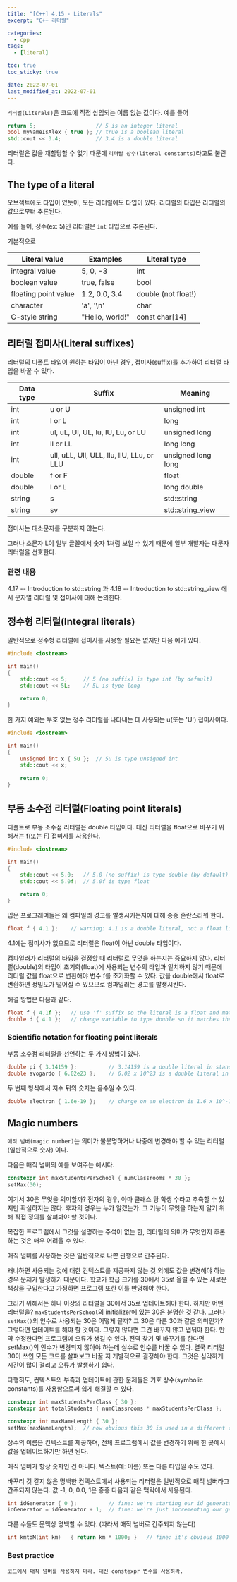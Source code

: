 ```yaml
---
title: "[C++] 4.15 - Literals"
excerpt: "C++ 리터럴"

categories:
  - cpp
tags:
  - [literal]

toc: true
toc_sticky: true

date: 2022-07-01
last_modified_at: 2022-07-01
---
```


`리터럴(Literals)`은 코드에 직접 삽입되는 이름 없는 값이다. 예를 들어
```cpp
return 5;                   // 5 is an integer literal
bool myNameIsAlex { true }; // true is a boolean literal
std::cout << 3.4;           // 3.4 is a double literal
```

리터럴은 값을 재할당할 수 없기 때문에 `리터럴 상수(literal constants)`라고도 불린다.

## The type of a literal

오브젝트에도 타입이 있듯이, 모든 리터럴에도 타입이 있다. 리터럴의 타입은 리터럴의 값으로부터 추론된다.

예를 들어, 정수(ex: 5)인 리터럴은 `int` 타입으로 추론된다.

기본적으로

|Literal value|Examples|Literal type|
|---|---|---|
|integral value|5, 0, -3|int|
|boolean value|true, false|bool|
|floating point value|1.2, 0.0, 3.4|double (not float!)|
|character|'a', '\n'|char|
|C-style string|"Hello, world!"|const char[14]|


## 리터럴 접미사(Literal suffixes)

리터럴의 디폴트 타입이 원하는 타입이 아닌 경우, 접미사(suffix)를 추가하여 리터럴 타입을 바꿀 수 있다.

|Data type|Suffix|Meaning|
|---|---|---|
|int|u or U|unsigned int|
|int|l or L|long|
|int|ul, uL, Ul, UL, lu, lU, Lu, or LU|unsigned long|
|int|ll or LL|long long|
|int|ull, uLL, Ull, ULL, llu, llU, LLu, or LLU|unsigned long long|
|double|f or F|float|
|double|l or L|long double|
|string|s|std::string|
|string|sv|std::string_view|

접미사는 대소문자를 구분하지 않는다.

그러나 소문자 L이 일부 글꼴에서 숫자 1처럼 보일 수 있기 때문에 일부 개발자는 대문자 리터럴을 선호한다.

### 관련 내용

4.17 -- Introduction to std::string 과 4.18 -- Introduction to std::string_view 에서 문자열 리터럴 및 접미사에 대해 논의한다.

## 정수형 리터럴(Integral literals)

일반적으로 정수형 리터럴에 접미사를 사용할 필요는 없지만 다음 예가 있다.

```cpp
#include <iostream>

int main()
{
    std::cout << 5;     // 5 (no suffix) is type int (by default)
    std::cout << 5L;    // 5L is type long

    return 0;
}
```

한 가지 예외는 부호 없는 정수 리터럴을 나타내는 데 사용되는 u(또는 'U') 접미사이다.
```cpp
#include <iostream>

int main()
{
    unsigned int x { 5u };  // 5u is type unsigned int
    std::cout << x;
    
    return 0;
}
```

## 부동 소수점 리터럴(Floating point literals)

디폴트로 부동 소수점 리터럴은 double 타입이다. 대신 리터럴을 float으로 바꾸기 위해서는 f(또는 F) 접미사를 사용한다.

```cpp
#include <iostream>

int main()
{
    std::cout << 5.0;   // 5.0 (no suffix) is type double (by default)
    std::cout << 5.0f;  // 5.0f is type float

    return 0;
}
```

입문 프로그래머들은 왜 컴파일러 경고를 발생시키는지에 대해 종종 혼란스러워 한다.

```cpp
float f { 4.1 };    // warning: 4.1 is a double literal, not a float literal
```

4.1에는 접미사가 없으므로 리터럴은 float이 아닌 double 타입이다.

컴파일러가 리터럴의 타입을 결정할 때 리터럴로 무엇을 하는지는 중요하지 않다. 리터럴(double)의 타입이 초기화(float)에 사용되는 변수의 타입과 일치하지 않기 때문에 리터럴 값을 float으로 변환해야 변수 f를 초기화할 수 있다. 값을 double에서 float로 변환하면 정밀도가 떨어질 수 있으므로 컴파일러는 경고를 발생시킨다.

해결 방법은 다음과 같다.
```cpp
float f { 4.1f };   // use 'f' suffix so the literal is a float and matches variable type of float
double d { 4.1 };   // change variable to type double so it matches the literal type double
```

### Scientific notation for floating point literals

부동 소수점 리터럴을 선언하는 두 가지 방법이 있다.

```cpp
double pi { 3.14159 };          // 3.14159 is a double literal in standard notation
double avogardo { 6.02e23 };    // 6.02 x 10^23 is a double literal in scientific notation
```

두 번째 형식에서 지수 뒤의 숫자는 음수일 수 있다.
```cpp
double electron { 1.6e-19 };    // charge on an electron is 1.6 x 10^-19
```

## Magic numbers

`매직 넘버(magic number)`는 의미가 불분명하거나 나중에 변경해야 할 수 있는 리터럴(일반적으로 숫자) 이다.

다음은 매직 넘버의 예를 보여주는 예시다.
```cpp
constexpr int maxStudentsPerSchool { numClassrooms * 30 };
setMax(30);
```

여기서 30은 무엇을 의미할까? 전자의 경우, 아마 클래스 당 학생 수라고 추측할 수 있지만 확실하지는 않다.
후자의 경우는 누가 알겠는가. 그 기능이 무엇을 하는지 알기 위해 직접 정의를 살펴봐야 할 것이다.

복잡한 프로그램에서 그것을 설명하는 주석이 없는 한, 리터럴의 의미가 무엇인지 추론하는 것은 매우 어려울 수 있다.

매직 넘버를 사용하는 것은 일반적으로 나쁜 관행으로 간주된다.

왜냐하면 사용되는 것에 대한 컨텍스트를 제공하지 않는 것 외에도 값을 변경해야 하는 경우 문제가 발생하기 때문이다. 학교가 학급 크기를 30에서 35로 올릴 수 있는 새로운 책상을 구입한다고 가정하면 프로그램 또한 이를 반영해야 한다.

그러기 위해서는 하나 이상의 리터럴을 30에서 35로 업데이트해야 한다. 하지만 어떤 리터럴을? `maxStudentsPerSchool`의 initializer에 있는 30은 분명한 것 같다. 그러나 `setMax()`의 인수로 사용되는 30은 어떻게 될까? 그 30은 다른 30과 같은 의미인가? 그렇다면 업데이트를 해야 할 것이다. 그렇지 않다면 그건 바꾸지 않고 냅둬야 한다. 만약 수정한다면 프로그램에 오류가 생길 수 있다. 전역 찾기 및 바꾸기를 한다면 setMax()의 인수가 변경되지 않아야 하는데 실수로 인수를 바꿀 수 있다. 결국 리터럴 30이 쓰인 모든 코드를 살펴보고 바꿀 지 개별적으로 결정해야 한다. 그것은 심각하게 시간이 많이 걸리고 오류가 발생하기 쉽다.

다행히도, 컨텍스트의 부족과 업데이트에 관한 문제들은 기호 상수(symbolic constants)를 사용함으로써 쉽게 해결할 수 있다.

```cpp
constexpr int maxStudentsPerClass { 30 };
constexpr int totalStudents { numClassrooms * maxStudentsPerClass };    // now obvious what this 30 means

constexpr int maxNameLength { 30 };
setMax(maxNameLength);  // now obvious this 30 is used in a different context
```
상수의 이름은 컨텍스트를 제공하며, 전체 프로그램에서 값을 변경하기 위해 한 곳에서 값을 업데이트하기만 하면 된다.

매직 넘버가 항상 숫자인 건 아니다. 텍스트(예: 이름) 또는 다른 타입일 수도 있다.

바꾸리 것 같지 않은 명백한 컨텍스트에서 사용되는 리터럴은 일반적으로 매직 넘버라고 간주되지 않는다. 값 -1, 0, 0.0, 1은 종종 다음과 같은 맥락에서 사용된다.
```cpp
int idGenerator { 0 };          // fine: we're starting our id generator with value 0
idGenerator = idGenerator + 1;  // fine: we're just incrementing our generator
```
다른 수들도 문맥상 명백할 수 있다. (따라서 매직 넘버로 간주되지 않는다)

```cpp
int kmtoM(int km)   { return km * 1000; }   // fine: it's obvious 1000 is a converison factor
```

### Best practice

```코드에서 매직 넘버를 사용하지 마라. 대신 constexpr 변수를 사용하라.```